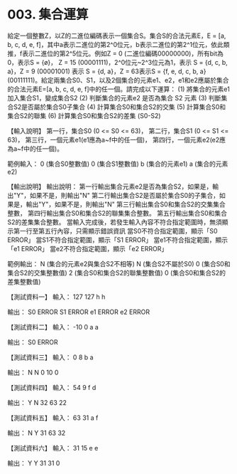 # 003. 集合運算

給定一個整數Z，以Z的二進位編碼表示一個集合S。集合S的合法元素E，E = [a, b, c, d, e, f]，其中a表示二進位的第2^0位元，b表示二進位的第2^1位元，依此類推，f表示二進位的第2^5位元。例如Z = 0 (二進位編碼00000000)，所有bit為0，表示S = {ø}， Z = 15 (00001111)，2^0位元~2^3位元為1，表示 S = {d, c, b, a}，Z = 9 (00001001) 表示 S = {d, a}，Z = 63表示S = {f, e, d, c, b, a}(00111111)。給定兩集合S0、S1，以及2個集合的元素e1、e2，e1和e2應屬於集合的合法元素E=[a, b, c, d, e, f]中的任一個。請完成以下運算：
(1) 將集合的元素e1加入集合S1，變成集合S2
(2) 判斷集合的元素e2 是否為集合 S2 元素
(3) 判斷集合S2是否屬於集合S0子集合
(4) 計算集合S0和集合S2的交集
(5) 計算集合S0和集合S2的聯集
(6) 計算集合S0和集合S2的差集 (S0-S2)

【輸入說明】
第一行，集合S0 (0 <= S0 <= 63)，
第二行，集合S1 (0 <= S1 <= 63)，
第三行，一個元素e1(e1應為a~f中的任一個)，
第四行，一個元素e2(e2應為a~f中的任一個)。

範例輸入：
0 (集合S0整數值)
0 (集合S1整數值)
b (集合的元素e1)
a (集合的元素e2)

【輸出說明】
輸出說明：
第一行輸出集合元素e2是否為集合S2，如果是，輸出"Y"，如果不是，則輸出"N"
第二行輸出集合S2是否屬於集合S0的子集合，如果是，輸出"Y"，如果不是，則輸出"N"
第三行輸出集合S0和集合S2的交集集合整數，
第四行輸出集合S0和集合S2的聯集集合整數。
第五行輸出集合S0和集合S2的差集集合整數。
當輸入完成後，若發生輸入內容不符合指定範圍時，無須顯示第一行至第五行內容，只需顯示錯誤資訊
當S0不符合指定範圍，顯示「S0 ERROR」
當S1不符合指定範圍，顯示「S1 ERROR」
當e1不符合指定範圍，顯示「e1 ERROR」
當e2不符合指定範圍，顯示「e2 ERROR」


範例輸出：
N (集合的元素e2與集合S2不相等)
N (集合S2不屬於S0)
0 (集合S0和集合S2的交集整數值)
2 (集合S0和集合S2的聯集整數值)
0 (集合S0和集合S2的差集整數值)

【測試資料一】
輸入：
127
127
h
h

輸出：
S0 ERROR
S1 ERROR
e1 ERROR
e2 ERROR

【測試資料二】
輸入：
-10
0
a
a

輸出：
S0 ERROR

【測試資料三】
輸入：
0
8
b
a

輸出：
N
N
0
10
0

【測試資料四】
輸入：
54
9
f
d

輸出：
Y
N
32
63
22

【測試資料五】
輸入：
63
31
a
f

輸出：
N
Y
31
63
32

【測試資料六】
輸入：
31
15
e
e

輸出：
Y
Y
31
31
0